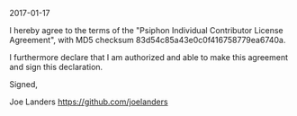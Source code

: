 2017-01-17

I hereby agree to the terms of the "Psiphon Individual Contributor License Agreement", with MD5 checksum 83d54c85a43e0c0f416758779ea6740a.

I furthermore declare that I am authorized and able to make this agreement and sign this declaration.

Signed,

Joe Landers https://github.com/joelanders
